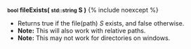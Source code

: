 
**<small>bool</small> fileExists( <small>std::string</small> S )**
{% include noexcept %}

- Returns true if the file(path) *S* exists, and false otherwise.
- **Note:** This will also work with relative paths.
- **Note:** This may not work for directories on windows.